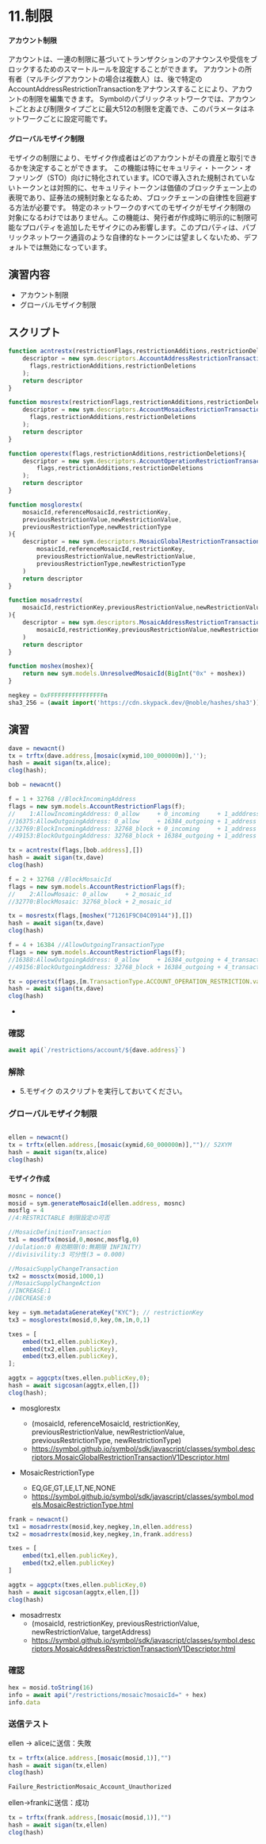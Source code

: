 # 11.制限

#### アカウント制限
アカウントは、一連の制限に基づいてトランザクションのアナウンスや受信をブロックするためのスマートルールを設定することができます。
アカウントの所有者（マルチシグアカウントの場合は複数人）は、後で特定のAccountAddressRestrictionTransactionをアナウンスすることにより、アカウントの制限を編集できます。
Symbolのパブリックネットワークでは、アカウントごとおよび制限タイプごとに最大512の制限を定義でき、このパラメータはネットワークごとに設定可能です。

#### グローバルモザイク制限
モザイクの制限により、モザイク作成者はどのアカウントがその資産と取引できるかを決定することができます。
この機能は特にセキュリティ・トークン・オファリング（STO）向けに特化されています。ICOで導入された規制されていないトークンとは対照的に、セキュリティトークンは価値のブロックチェーン上の表現であり、証券法の規制対象となるため、ブロックチェーンの自律性を回避する方法が必要です。
特定のネットワークのすべてのモザイクがモザイク制限の対象になるわけではありません。この機能は、発行者が作成時に明示的に制限可能なプロパティを追加したモザイクにのみ影響します。このプロパティは、パブリックネットワーク通貨のような自律的なトークンには望ましくないため、デフォルトでは無効になっています。

## 演習内容
- アカウント制限
- グローバルモザイク制限
  
## スクリプト
```js
function acntrestx(restrictionFlags,restrictionAdditions,restrictionDeletions){
    descriptor = new sym.descriptors.AccountAddressRestrictionTransactionV1Descriptor(  // Txタイプ:アドレス制限設定Tx
      flags,restrictionAdditions,restrictionDeletions
    );
    return descriptor
}

function mosrestx(restrictionFlags,restrictionAdditions,restrictionDeletions){
    descriptor = new sym.descriptors.AccountMosaicRestrictionTransactionV1Descriptor(  // Txタイプ:アドレス制限設定Tx
      flags,restrictionAdditions,restrictionDeletions
    );
    return descriptor
}

function operestx(flags,restrictionAdditions,restrictionDeletions){
    descriptor = new sym.descriptors.AccountOperationRestrictionTransactionV1Descriptor(
        flags,restrictionAdditions,restrictionDeletions
    );
    return descriptor
}

function mosglorestx(
    mosaicId,referenceMosaicId,restrictionKey,
    previousRestrictionValue,newRestrictionValue,
    previousRestrictionType,newRestrictionType
){
    descriptor = new sym.descriptors.MosaicGlobalRestrictionTransactionV1Descriptor(
        mosaicId,referenceMosaicId,restrictionKey,
        previousRestrictionValue,newRestrictionValue,
        previousRestrictionType,newRestrictionType
    )
    return descriptor
}

function mosadrrestx(
    mosaicId,restrictionKey,previousRestrictionValue,newRestrictionValue,targetAddress
){
    descriptor = new sym.descriptors.MosaicAddressRestrictionTransactionV1Descriptor(
        mosaicId,restrictionKey,previousRestrictionValue,newRestrictionValue,targetAddress
    )
    return descriptor
}

function moshex(moshex){
    return new sym.models.UnresolvedMosaicId(BigInt("0x" + moshex))
}

negkey = 0xFFFFFFFFFFFFFFFFn
sha3_256 = (await import('https://cdn.skypack.dev/@noble/hashes/sha3')).sha3_256;
```

## 演習
```js
dave = newacnt()
tx = trftx(dave.address,[mosaic(xymid,100_000000n)],'');
hash = await sigan(tx,alice);
clog(hash);


```

```js
bob = newacnt()

f = 1 + 32768 //BlockIncomingAddress
flags = new sym.models.AccountRestrictionFlags(f);
//    1:AllowIncomingAddress: 0_allow     + 0_incoming     + 1_adddress
//16375:AllowOutgoingAddress: 0_allow     + 16384_outgoing + 1_address 
//32769:BlockIncomingAddress: 32768_block + 0_incoming     + 1_address
//49153:BlockOutgoingAddress: 32768_block + 16384_outgoing + 1_address

tx = acntrestx(flags,[bob.address],[])
hash = await sigan(tx,dave)
clog(hash)
```

```js
f = 2 + 32768 //BlockMosaicId
flags = new sym.models.AccountRestrictionFlags(f);
//    2:AllowMosaic: 0_allow     + 2_mosaic_id
//32770:BlockMosaic: 32768_block + 2_mosaic_id

tx = mosrestx(flags,[moshex("71261F9C04C09144")],[])
hash = await sigan(tx,dave)
clog(hash)
```

```js
f = 4 + 16384 //AllowOutgoingTransactionType
flags = new sym.models.AccountRestrictionFlags(f);
//16388:AllowOutgoingAddress: 0_allow     + 16384_outgoing + 4_transaction_type 
//49156:BlockOutgoingAddress: 32768_block + 16384_outgoing + 4_transaction_type 

tx = operestx(flags,[m.TransactionType.ACCOUNT_OPERATION_RESTRICTION.value],[])
hash = await sigan(tx,dave)
clog(hash)
```


- 

### 確認
```js
await api(`/restrictions/account/${dave.address}`)
```

### 解除

- 5.モザイク のスクリプトを実行しておいてください。

### グローバルモザイク制限
```js

ellen = newacnt()
tx = trftx(ellen.address,[mosaic(xymid,60_000000n)],"")// 52XYM
hash = await sigan(tx,alice)
clog(hash)

```
#### モザイク作成
```js
mosnc = nonce()
mosid = sym.generateMosaicId(ellen.address, mosnc)
mosflg = 4
//4:RESTRICTABLE 制限設定の可否

//MosaicDefinitionTransaction
tx1 = mosdftx(mosid,0,mosnc,mosflg,0)
//dulation:0 有効期限(0:無期限 INFINITY)
//divisivility:3 可分性(3 = 0.000)

//MosaicSupplyChangeTransaction
tx2 = mossctx(mosid,1000,1)
//MosaicSupplyChangeAction
//INCREASE:1
//DECREASE:0

key = sym.metadataGenerateKey("KYC"); // restrictionKey 
tx3 = mosglorestx(mosid,0,key,0n,1n,0,1)

txes = [
    embed(tx1,ellen.publicKey),
    embed(tx2,ellen.publicKey),
    embed(tx3,ellen.publicKey),
];

aggtx = aggcptx(txes,ellen.publicKey,0);
hash = await sigcosan(aggtx,ellen,[])
clog(hash);


```

- mosglorestx
    - (mosaicId, referenceMosaicId, restrictionKey, previousRestrictionValue, newRestrictionValue, previousRestrictionType, newRestrictionType)
    - https://symbol.github.io/symbol/sdk/javascript/classes/symbol.descriptors.MosaicGlobalRestrictionTransactionV1Descriptor.html

- MosaicRestrictionType
    - EQ,GE,GT,LE,LT,NE,NONE
    - https://symbol.github.io/symbol/sdk/javascript/classes/symbol.models.MosaicRestrictionType.html

```js
frank = newacnt()
tx1 = mosadrrestx(mosid,key,negkey,1n,ellen.address)
tx2 = mosadrrestx(mosid,key,negkey,1n,frank.address)

txes = [
    embed(tx1,ellen.publicKey),
    embed(tx2,ellen.publicKey)
]

aggtx = aggcptx(txes,ellen.publicKey,0)
hash = await sigcosan(aggtx,ellen,[])
clog(hash)
```

- mosadrrestx
    - (mosaicId, restrictionKey, previousRestrictionValue, newRestrictionValue, targetAddress)
    - https://symbol.github.io/symbol/sdk/javascript/classes/symbol.descriptors.MosaicAddressRestrictionTransactionV1Descriptor.html


### 確認
```js
hex = mosid.toString(16)
info = await api("/restrictions/mosaic?mosaicId=" + hex)
info.data
```


### 送信テスト

ellen -> aliceに送信：失敗
```js
tx = trftx(alice.address,[mosaic(mosid,1)],"")
hash = await sigan(tx,ellen)
clog(hash)
```
`Failure_RestrictionMosaic_Account_Unauthorized`

ellen->frankに送信：成功
```js
tx = trftx(frank.address,[mosaic(mosid,1)],"")
hash = await sigan(tx,ellen)
clog(hash)
```

